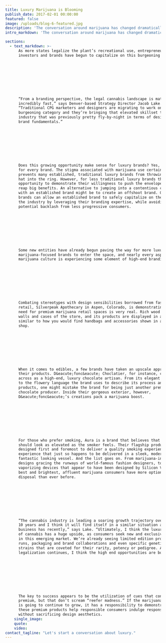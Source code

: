 ```yaml
---
title: Luxury Marijuana is Blooming
publish_date: 2017-02-01 00:00:00
featured: false
image: /uploads/blog-6-featured.jpg
description: 'The conversation around marijuana has changed dramatically over the last decade. Once widely considered a pastime reserved for unmotivated outcasts and burnouts, the current public perception paints a different picture. People from all walks of life now freely admit to indulging in marijuana, despite the stigma that stubbornly exists.​'
intro_markdown: 'The conversation around marijuana has changed dramatically over the last decade. Once widely considered a pastime reserved for unmotivated outcasts and burnouts, the current public perception paints a different picture. People from all walks of life now freely admit to indulging in marijuana, despite the stigma that stubbornly exists.​'

sections:
  - text_markdown: >-
      As more states legalize the plant’s recreational use, entrepreneurs,
      investors and brands have begun to capitalize on this burgeoning industry.









      “From a branding perspective, the legal cannabis landscape is maturing
      incredibly fast,” says Denver-based Strategy Director Jacob Lake.
      “Traditional CPG marketers and designers are migrating to work on this
      burgeoning category and they’re bringing that elevated skillset to an
      industry that was previously pretty fly-by-night in terms of design and
      brand fundamentals.”









      Does this growing opportunity make sense for luxury brands? Yes, but not
      for every brand. The stigma associated with marijuana use certainly
      prevents many established, traditional luxury brands from throwing their
      hat into the ring. However, for less traditional luxury brands the
      opportunity to demonstrate their willingness to push the envelope could
      reap big benefits. An alternative to jumping into a contentious category
      with an established brand might be to create an offshoot brand. Offshoot
      brands can allow an established brand to safely capitalize on the growth of
      the industry by leveraging their branding expertise, while avoiding
      potential backlash from less progressive consumers.









      Some new entities have already begun paving the way for more luxury
      marijuana-focused brands to enter the space, and nearly every aspect of
      marijuana culture is experiencing some element of high-end branding.









      Combating stereotypes with design sensibilities borrowed from fashion
      retail, Silverpeak Apothecary in Aspen, Colorado, is demonstrating that the
      need for premium marijuana retail spaces is very real. Rich wood lines the
      walls and cases of the store, and its products are displayed in a way
      similar to how you would find handbags and accessories shown in a Soho
      shop.









      When it comes to edibles, a few brands have taken an upscale approach to
      their products. D&eacute;fonc&eacute; Choclatier, for instance, comes
      across as a high-end, luxury chocolate artisan. From its elegant packaging,
      to the flowery language the brand uses to describe its process and
      products, one might mistake the brand for being just another premium
      chocolate producer. Inside their gorgeous exterior, however,
      D&eacute;fonc&eacute;’s creations pack a marijuana boost.









      For those who prefer smoking, Aura is a brand that believes that smoking
      should look as elevated as the smoker feels. Their flagship product is
      designed first and foremost to deliver a quality smoking experience – an
      experience that just so happens to be delivered in a sleek, modern and
      fantastic looking vessel. And the list goes on. From marijuana-inspired
      designs gracing the runways of world-famous fashion designers, to
      vaporizing devices that appear to have been designed by Silicon Valley’s
      best and brightest, affluent marijuana consumers have more options at their
      disposal than ever before.









      “The cannabis industry is leading a soaring growth trajectory over the next
      10 years and I think it will find itself in a similar situation as the beer
      business has recently,” says Lake. “Ultimately, I think the luxury echelon
      of cannabis has a huge upside, as consumers seek new and exclusive products
      in this emerging market. We’re already seeing limited edition production
      runs, packaging and brand collaborations and even specific genetics or
      strains that are coveted for their rarity, potency or pedigree. As
      legalization continues, I think the high end opportunities are bountiful.”









      The key to success appears to be the utilization of cues that connote
      premium, but that don’t scream “reefer madness.” If the marijuana industry
      is going to continue to grow, it has a responsibility to demonstrate that
      these premium products help responsible consumers indulge responsibly,
      without sacrificing design aesthetics.​
    single_image:
    quote:
    video:
contact_tagline: "Let's start a conversation about luxury."
---
```



